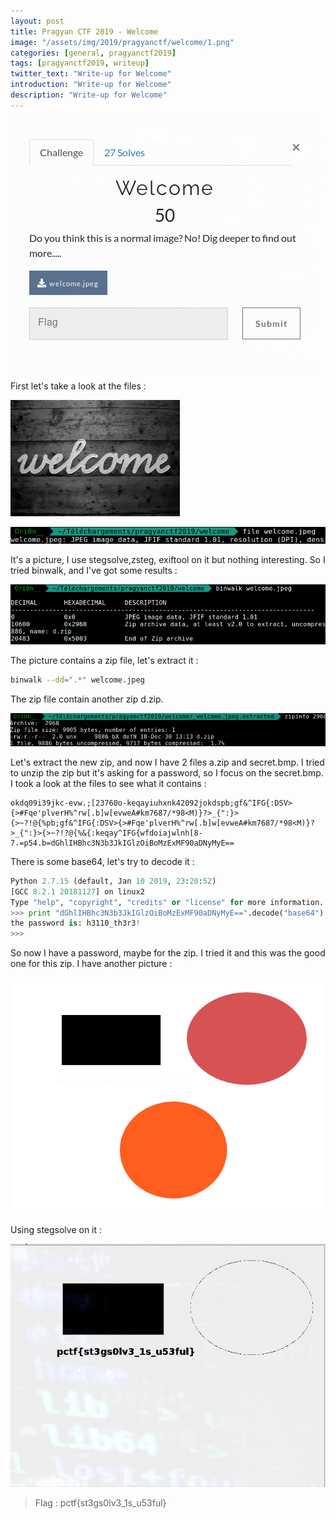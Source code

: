 ```yaml
---
layout: post
title: Pragyan CTF 2019 - Welcome
image: "/assets/img/2019/pragyanctf/welcome/1.png"
categories: [general, pragyanctf2019]
tags: [pragyanctf2019, writeup]
twitter_text: "Write-up for Welcome"
introduction: "Write-up for Welcome"
description: "Write-up for Welcome"
---
```


![](/assets/img/2019/pragyanctf/welcome/1.png)

First let's take a look at the files :

![](/assets/img/2019/pragyanctf/welcome/welcome.jpeg)

![](/assets/img/2019/pragyanctf/welcome/2.png)

It's a picture, I use stegsolve,zsteg, exiftool on it but nothing interesting. So I tried binwalk, and I've got some results :

![](/assets/img/2019/pragyanctf/welcome/3.png)

The picture contains a zip file, let's extract it :

```bash
binwalk --dd=".*" welcome.jpeg
```

The zip file contain another zip d.zip.

![](/assets/img/2019/pragyanctf/welcome/4.png)

Let's extract the new zip, and now I have 2 files a.zip and secret.bmp. I tried to unzip the zip but it's asking for a password, so I focus on the secret.bmp. I took a look at the files to see what it contains :

```
okdq09i39jkc-evw.;[23760o-keqayiuhxnk42092jokdspb;gf&^IFG{:DSV>{>#Fqe'plverH%^rw[.b]w[evweA#km7687/*98<M)}?>_{":}>{>~?!@{%pb;gf&^IFG{:DSV>{>#Fqe'plverH%^rw[.b]w[evweA#km7687/*98<M)}?>_{":}>{>~?!?@{%&{:keqay^IFG{wfdoiajwlnh[8-7.=p54.b=dGhlIHBhc3N3b3JkIGlzOiBoMzExMF90aDNyMyE==
```

There is some base64, let's try to decode it :

```python
Python 2.7.15 (default, Jan 10 2019, 23:20:52) 
[GCC 8.2.1 20181127] on linux2
Type "help", "copyright", "credits" or "license" for more information.
>>> print "dGhlIHBhc3N3b3JkIGlzOiBoMzExMF90aDNyMyE==".decode("base64")
the password is: h3110_th3r3!
>>> 
```

So now I have a password, maybe for the zip. I tried it and this was the good one for this zip.
I have another picture :

![](/assets/img/2019/pragyanctf/welcome/a.png)

Using stegsolve on it : 

![](/assets/img/2019/pragyanctf/welcome/5.png)

> Flag : pctf{st3gs0lv3_1s_u53ful}